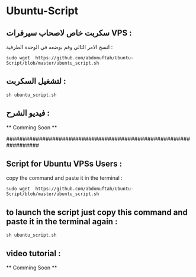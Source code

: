 # Ubuntu-Script


## سكربت خاص لاصحاب سيرفرات VPS :

انسخ الامر التالي وقم بوضعه في الوحدة الطرفية :

`sudo wget  https://github.com/abdomuftah/Ubuntu-Script/blob/master/ubuntu_script.sh`


## لتشغيل السكربت : 

`sh ubuntu_script.sh `


## فيديو الشرح : 

** Comming Soon **

##################################################################


## Script for Ubuntu VPSs Users :

copy the command and paste it in the terminal :

`sudo wget  https://github.com/abdomuftah/Ubuntu-Script/blob/master/ubuntu_script.sh`


## to launch the script just copy this command and paste it in the terminal again : 

`sh ubuntu_script.sh `


## video tutorial : 

** Comming Soon **
